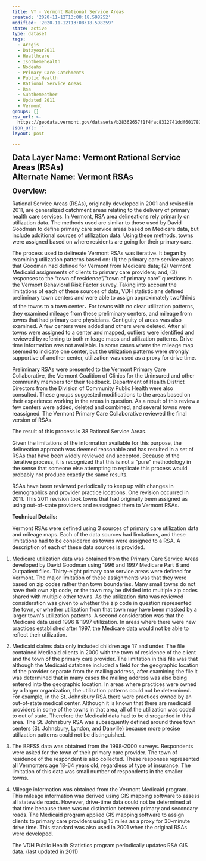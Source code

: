 ```yaml
---
title: VT - Vermont Rational Service Areas
created: '2020-11-12T13:08:18.598252'
modified: '2020-11-12T13:08:18.598259'
state: active
type: dataset
tags:
  - Arcgis
  - Datayear2011
  - Healthcare
  - Isothemehealth
  - Nodeahs
  - Primary Care Catchments
  - Public Health
  - Rational Service Areas
  - Rsa
  - Subthemeother
  - Updated 2011
  - Vermont
groups: []
csv_url: >-
  https://geodata.vermont.gov/datasets/b28362657f1f4fac8312741ddf601782_0.csv?outSR=%7B%22latestWkid%22%3A32145%2C%22wkid%22%3A32145%7D
json_url: ''
layout: post

---
```

<DIV STYLE="text-align:Left;"><DIV><DIV><P STYLE="font-weight:bold;margin:0 0 0 0;"><SPAN STYLE="font-size:16pt">Data Layer Name: Vermont Rational Service Areas (RSAs)</SPAN></P><P STYLE="margin:0 0 0 0;"><SPAN STYLE="font-weight:bold;font-size:16pt">Alternate Name: Vermont RSAs</SPAN></P><P><SPAN /></P><P><SPAN STYLE="font-weight:bold;font-size:14pt">Overview:</SPAN></P><P STYLE="margin:0 0 0 0;"><SPAN>Rational Service Areas (RSAs), originally developed in 2001 and revised in 2011, are generalized catchment areas relating to the delivery of primary health care services. In Vermont, RSA area delineations </SPAN><SPAN><SPAN>rely primarily on utilization data. The methods used are similar to those used by David Goodman to define primary care service areas based on Medicare data, but include additional sources of utilization data. Using these methods, towns were assigned based on where residents are going for their primary care. </SPAN></SPAN></P><P /><P STYLE="margin:0 0 0 0;"><SPAN><SPAN>The process used to delineate Vermont RSAs was iterative. It began by examining utilization patterns based on: (1) the primary care service areas that Goodman had defined for Vermont from Medicare data; (2) Vermont Medicaid assignments of clients to primary care providers; and, (3) responses to the “town of residence”/”town of primary care” questions in the Vermont Behavioral Risk Factor survey. Taking into account the limitations of each of these sources of data, VDH statisticians defined preliminary town centers and were able to assign approximately two/thirds of the towns to a town center</SPAN></SPAN><SPAN STYLE="font-size:16pt"><SPAN>. </SPAN></SPAN><SPAN><SPAN>For towns with no clear utilization patterns, they examined mileage from these preliminary centers, and mileage from towns that had primary care physicians. Contiguity of areas was also examined. A few centers were added and others were deleted. After all towns were assigned to a center and mapped, outliers were identified and reviewed by referring to both mileage maps and utilization patterns. Drive time information was not available. In some cases where the mileage map seemed to indicate one center, but the utilization patterns were strongly supportive of another center, utilization was used as a proxy for drive time.</SPAN></SPAN></P><P /><P STYLE="margin:0 0 0 0;"><SPAN><SPAN>Preliminary RSAs were presented to the Vermont Primary Care Collaborative, the Vermont Coalition of Clinics for the Uninsured and other community members for their feedback. Department of Health District Directors from the Division of Community Public Health were also consulted. These groups suggested modifications to the areas based on their experience working in the areas in question. As a result of this review a few centers were added, deleted and combined, and several towns were reassigned. The Vermont Primary Care Collaborative reviewed the final version of RSAs. </SPAN></SPAN></P><P /><P STYLE="margin:0 0 0 0;"><SPAN><SPAN>The result of this process is 38 Rational Service Areas.</SPAN></SPAN></P><P /><P STYLE="margin:0 0 0 0;"><SPAN><SPAN>Given the limitations of the information available for this purpose, the delineation approach was deemed reasonable and has resulted in a set of RSAs that have been widely reviewed and accepted. Because of the iterative process, it is recognized that this is not a "pure" methodology in the sense that someone else attempting to replicate this process would probably not produce exactly the same results. </SPAN></SPAN></P><P /><P STYLE="margin:0 0 0 0;"><SPAN><SPAN>RSAs have been reviewed periodically to keep up with changes in demographics and provider practice locations. One revision occurred in 2011. This 2011 revision took towns that had originally been assigned as using out-of-state providers and reassigned them to Vermont RSAs. </SPAN></SPAN></P><P /><P STYLE="margin:0 0 0 0;"><SPAN STYLE="font-weight:bold;">Technical Details:</SPAN></P><P STYLE="margin:0 0 0 0;"><SPAN /></P><P><SPAN><SPAN>Vermont RSAs were defined using 3 sources of primary care utilization data and mileage maps. Each of the data sources had limitations, and these limitations had to be considered as towns were assigned to a RSA. A description of each of these data sources is provided. </SPAN></SPAN></P><P /><OL STYLE="margin:0 0 0 0;padding:0 0 0 0;"><LI><P><SPAN><SPAN>Medicare utilization data was obtained from the Primary Care Service Areas developed by David Goodman using 1996 and 1997 Medicare Part B and Outpatient files. Thirty-eight primary care service areas were defined for Vermont. The major limitation of these assignments was that they were based on zip codes rather than town boundaries. Many small towns do not have their own zip code, or the town may be divided into multiple zip codes shared with multiple other towns. As the utilization data was reviewed consideration was given to whether the zip code in question represented the town, or whether utilization from that town may have been masked by a larger town's utilization patterns. A second consideration was that the Medicare data used 1996 &amp; 1997 utilization. In areas where there were new practices established after 1997, the Medicare data would not be able to reflect their utilization.</SPAN></SPAN></P><P /></LI><LI><P><SPAN><SPAN>Medicaid claims data only included children age 17 and under. The file contained Medicaid clients in 2000 with the town of residence of the client and the town of the primary care provider. The limitation in this file was that although the Medicaid database included a field for the geographic location of the provider separate from the mailing address, after examining the file it was determined that in many cases the mailing address was also being entered into the geographic location. In areas where practices were owned by a larger organization, the utilization patterns could not be determined. For example, in the St. Johnsbury RSA there were practices owned by an out-of-state medical center. Although it is known that there are medicaid providers in some of the towns in that area, all of the utilization was coded to out of state. Therefore the Medicaid data had to be disregarded in this area. The St. Johnsbury RSA was subsequently defined around three town centers (St. Johnsbury, Lyndon, and Danville) because more precise utilization patterns could not be distinguished.</SPAN></SPAN></P><P /></LI><LI><P><SPAN><SPAN>The BRFSS data was obtained from the 1998-2000 surveys. Respondents were asked for the town of their primary care provider. The town of residence of the respondent is also collected. These responses represented all Vermonters age 18-64 years old, regardless of type of insurance. The limitation of this data was small number of respondents in the smaller towns. </SPAN></SPAN></P><P /></LI><LI><P><SPAN><SPAN>Mileage information was obtained from the Vermont Medicaid program. This mileage information was derived using GIS mapping software to assess all statewide roads. However, drive-time data could not be determined at that time because there was no distinction between primary and secondary roads. The Medicaid program applied GIS mapping software to assign clients to primary care providers using 15 miles as a proxy for 30-minute drive time. This standard was also used in 2001 when the original RSAs were developed.</SPAN></SPAN></P></LI></OL><P STYLE="margin:0 0 0 0;"><SPAN /></P><P STYLE="margin:0 0 0 0;"><SPAN><SPAN>The VDH Public Health Statistics program periodically updates RSA GIS data. </SPAN></SPAN><SPAN><SPAN>(last updated in 2011)</SPAN></SPAN></P><P><SPAN /></P></DIV></DIV></DIV>
